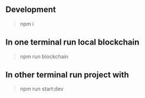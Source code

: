 ## Development
> npm i

## In one terminal run local blockchain

> npm run blockchain

## In other terminal run project with

> npm run start:dev